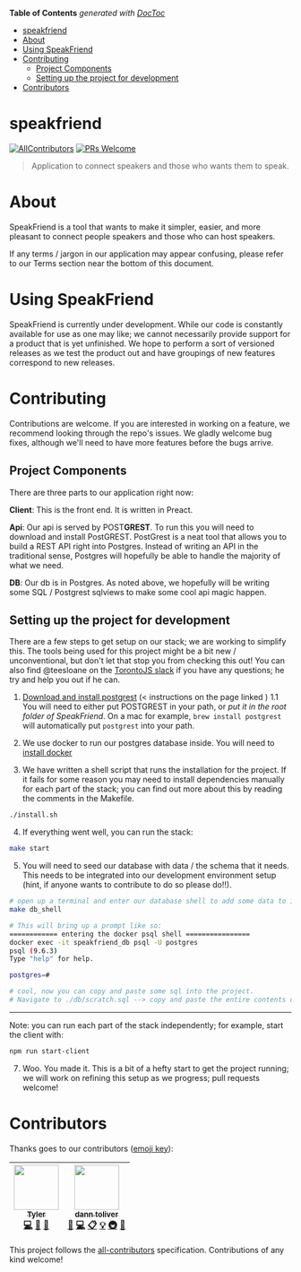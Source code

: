 <!-- START doctoc generated TOC please keep comment here to allow auto update -->
<!-- DON'T EDIT THIS SECTION, INSTEAD RE-RUN doctoc TO UPDATE -->
**Table of Contents**  *generated with [DocToc](https://github.com/thlorenz/doctoc)*

- [speakfriend](#speakfriend)
- [About](#about)
- [Using SpeakFriend](#using-speakfriend)
- [Contributing](#contributing)
  - [Project Components](#project-components)
  - [Setting up the project for development](#setting-up-the-project-for-development)
- [Contributors](#contributors)

<!-- END doctoc generated TOC please keep comment here to allow auto update -->

# speakfriend
[![AllContributors](https://img.shields.io/badge/all_contributors-1-orange.svg?style=flat-square)](#contributors)
[![PRs Welcome](https://img.shields.io/badge/PRs-welcome-brightgreen.svg?style=flat-square)](http://makeapullrequest.com)

> Application to connect speakers and those who wants them to speak.

# About

SpeakFriend is a tool that wants to make it simpler, easier, and more pleasant to connect people speakers and those who can host speakers. 

If any terms / jargon in our application may appear confusing, please refer to our Terms section near the bottom of this document. 

# Using SpeakFriend

SpeakFriend is currently under development. While our code is constantly available for use as one may like; we cannot necessarily provide support for a product that is yet unfinished. We hope to perform a sort of versioned releases as we test the product out and have groupings of new features correspond to new releases.

# Contributing

Contributions are welcome. If you are interested in working on a feature, we recommend looking through the repo's issues. We gladly welcome bug fixes, although we'll need to have more features before the bugs arrive.

## Project Components

There are three parts to our application right now:

**Client**: This is the front end. It is written in Preact. 

**Api**: Our api is served by POST**GREST**. To run this you will need to download and install PostGREST. PostGrest is a neat tool that allows you to build a REST API right into Postgres. Instead of writing an API in the traditional sense, Postgres will hopefully be able to handle the majority of what we need. 

**DB**: Our db is in Postgres. As noted above, we hopefully will be writing some SQL / Postgrest sqlviews to make some cool api magic happen. 

## Setting up the project for development

There are a few steps to get setup on our stack; we are working to simplify this. The tools being used for this project might be a bit new / unconventional, but don't let that stop you from checking this out! You can also find @teesloane on the [TorontoJS slack](http://slack.torontojs.com/) if you have any questions; he try and help you out if he can.


1. [Download and install postgrest](https://postgrest.com/en/v4.1/install.html) (< instructions on the page linked )
  1.1 You will need to either put POSTGREST in your path, or _put it in the root folder of *SpeakFriend*_. On a mac for example, `brew install postgrest` will automatically put `postgrest` into your path.

2. We use docker to run our postgres database inside. You will need to [install docker](https://docs.docker.com/engine/installation/#supported-platforms) 

3. We have written a shell script that runs the installation for the project. If it fails for some reason you may need to install dependencies manually for each part of the stack; you can find out more about this by reading the comments in the Makefile. 

```sh
./install.sh
```

4. If everything went well, you can run the stack:

```sh
make start
```

5. You will need to seed our database with data / the schema that it needs. This needs to be integrated into our development environment setup (hint, if anyone wants to contribute to do so please do!!).

```sh
# open up a terminal and enter our database shell to add some data to it. 
make db_shell

# This will bring up a prompt like so:
============ entering the docker psql shell ================
docker exec -it speakfriend_db psql -U postgres
psql (9.6.3)
Type "help" for help.

postgres=#

# cool, now you can copy and paste some sql into the project. 
# Navigate to ./db/scratch.sql --> copy and paste the entire contents of that file into the postgres shell.
```

***

Note: you can run each part of the stack independently; for example, start the client with:

```sh
npm run start-client
```

7. Woo. You made it. This is a bit of a hefty start to get the project running; we will work on refining this setup as we progress; pull requests welcome!

# Contributors

Thanks goes to our contributors ([emoji key](https://github.com/kentcdodds/all-contributors#emoji-key)):

<!-- ALL-CONTRIBUTORS-LIST:START - Do not remove or modify this section -->
| [<img src="https://avatars3.githubusercontent.com/u/12987958?v=3" width="80px;"/><br /><sub>Tyler</sub>](http://tylersloane.com)<br />[💻](https://github.com/speakfriend/speakfriend/commits?author=teesloane "Code") [📖](https://github.com/speakfriend/speakfriend/commits?author=teesloane "Documentation") [🔧](#tool-teesloane "Tools") | [<img src="https://avatars0.githubusercontent.com/u/757976?v=3" width="80px;"/><br /><sub>dann toliver</sub>](https://github.com/dxnn)<br />[💬](#question-dxnn "Answering Questions") [💻](https://github.com/speakfriend/speakfriend/commits?author=dxnn "Code") [📋](#eventOrganizing-dxnn "Event Organizing") [💡](#example-dxnn "Examples") [🚇](#infra-dxnn "Infrastructure (Hosting, Build-Tools, etc)") [👀](#review-dxnn "Reviewed Pull Requests") |
| :---: | :---: |
<!-- ALL-CONTRIBUTORS-LIST:END -->

This project follows the [all-contributors](https://github.com/kentcdodds/all-contributors) specification. Contributions of any kind welcome!
